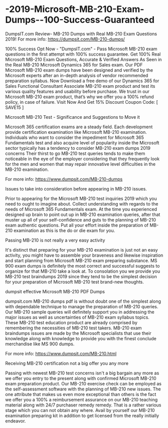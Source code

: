 # -2019-Microsoft-MB-210-Exam-Dumps--100-Success-Guaranteed


DumpsIT.com Review- MB-210 Dumps with Real MB-210 Exam Questions 2019! For more info: https://dumpsit.com/MB-210-dumps/

100% Success Opt Now - "DumpsIT.com" - Pass Microsoft MB-210 exam questions in the first attempt with 100% success guarantee. Get 100% Real Microsoft MB-210 Exam Questions, Accurate & Verified Answers As Seen in the Real MB-210 Microsoft Dynamics 365 for Sales exam. Our PDF Microsoft MB-210 exam dumps have been designed and verified by the Microsoft experts after an in-depth analysis of vendor recommended preparation syllabus. Now Download a free demo of our Dynamics 365 for Sales Functional Consultant Associate MB-210 exam product and test its various quality features and usability before purchase. We trust in our Microsoft MB-210 exam product, that’s why we offer you a 100% refund policy, in case of failure. Visit Now And Get 15% Discount Coupon Code: [ SAVE15 ]


Microsoft MB-210 Test - Significance and Suggestions to Move it

Microsoft 365 certification exams are a steady field. Each development provide certification examination like Microsoft MB-210 examination. Individuals who want to consider the impediment for Microsoft 365 Fundamentals test and also acquire level of popularity inside the Microsoft sector typically has a tendency to consider MB-210 exam dumps 2019 concerns Their thirst to go MB-210 test queries tends to make them noticeable in the eye of the employer considering that they frequently look for the men and women that may repair innovative level difficulties in the MB-210 examination.

For more info: https://www.dumpsit.com/MB-210-dumps

Issues to take into consideration before appearing in MB-210 issues.

Prior to appearing for the Microsoft MB-210 test inquiries 2019 which you need to ought to imagine about. Collect understanding with regards to the needs of Microsoft 365 Fundamentals exam. At the time you experienced designed up brain to point out up in MB-210 examination queries, after that muster up all of your self-confidence and guts to the planning of MB-210 exam authentic questions. Put all your effort inside the preparation of MB-210 examination as this is the do or die exam for you.

Passing MB-210 is not really a very easy activity

It's distinct that preparing for your MB-210 examination is just not an easy activity, you might have to assemble your braveness and likewise inspiration and start planning from Microsoft MB-210 exam preparing substance. MS 900 exam dumps is definitely the most correct and successful suggests to organize for that MB-210 take a look at. To consolation you we provide you MB-210 test braindumps 2019 since they tend to be the simplest decision for your preparation of Microsoft MB-210 test brand-new thoughts.

dumpsit effective Microsoft MB-210 PDF Dumps

dumpsit.com MB-210 dumps pdf is without doubt one of the simplest along with dependable technique to manage the preparation of MB-210 queries. Our MB-210 sample queries will definitely support you in addressing the major issues as well as uncertainties of MB-210 exam syllabus topics. These MB-210 test education product are already comprised by remembering the necessities of MB-210 test takers. MB-210 exam braindumps issues are made by the Microsoft specialists that use their knowledge along with knowledge to provide you with the finest conclude merchandise like MS 900 dumps.

For more info: https://www.dumpsit.com/MB-210.html

Receiving MB-210 certification not a big offer you any more

Passing with newest MB-210 test concerns isn't a big bargain any more as we offer you entry to the present along with confirmed Microsoft MB-210 exam preparation product. Our MB-210 exercise check can be employed as the self-assessment software with the planning of MB-210 new issues. The one attribute that makes us even more exceptional than others is the fact we offer you a 100% a reimbursement assurance on our MB-210 teaching material along with 24/7 purchaser remedy remedy. That is a rather various stage which you can not obtain any where. Avail by yourself our MB-210 examination preparing kit in addition to get licensed from the really initially endeavor.
